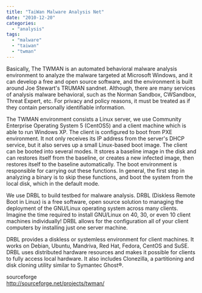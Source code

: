 ```yaml
---
title: "TaiWan Malware Analysis Net"
date: "2010-12-20"
categories: 
  - "analysis"
tags: 
  - "malware"
  - "taiwan"
  - "twman"
---
```


Basically, The TWMAN is an automated behavioral malware analysis environment to analyze the malware targeted at Microsoft Windows, and it can develop a free and open source software, and the environment is built around Joe Stewart's TRUMAN sandnet. Although, there are many services of analysis malware behavioral, such as the Norman Sandbox, CWSandbox, Threat Expert, etc. For privacy and policy reasons, it must be treated as if they contain personally identifiable information.  
  
The TWMAN environment consists a Linux server, we use Community Enterprise Operating System 5 (CentOS5) and a client machine which is able to run Windows XP. The client is configured to boot from PXE environment. It not only receives its IP address from the server's DHCP service, but it also serves up a small Linux-based boot image. The client can be booted into several modes. It stores a baseline image in the disk and can restores itself from the baseline, or creates a new infected image, then restores itself to the baseline automatically. The boot environment is responsible for carrying out these functions. In general, the first step in analyzing a binary is to skip these functions, and boot the system from the local disk, which in the default mode.  
  
We use DRBL to build testbed for malware analysis. DRBL (Diskless Remote Boot in Linux) is a free software, open source solution to managing the deployment of the GNU/Linux operating system across many clients. Imagine the time required to install GNU/Linux on 40, 30, or even 10 client machines individually! DRBL allows for the configuration all of your client computers by installing just one server machine.  
  
DRBL provides a diskless or systemless environment for client machines. It works on Debian, Ubuntu, Mandriva, Red Hat, Fedora, CentOS and SuSE. DRBL uses distributed hardware resources and makes it possible for clients to fully access local hardware. It also includes Clonezilla, a partitioning and disk cloning utility similar to Symantec Ghost®.  
  
sourceforge  
http://sourceforge.net/projects/twman/
